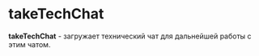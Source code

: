 # takeTechChat
**takeTechChat** - загружает технический чат для дальнейшей работы с этим чатом.





